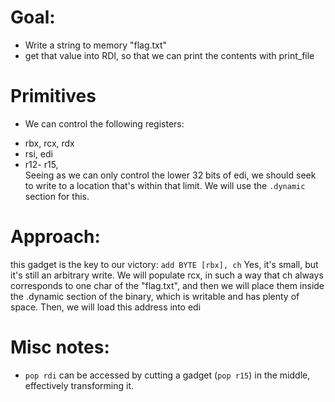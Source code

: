 # Goal: 
- Write a string to memory "flag.txt"
- get that value into RDI, so that we can print the contents with print_file


# Primitives
- We can control the following registers:
 * rbx, rcx, rdx
 * rsi, edi
 * r12- r15,  
Seeing as we can only control the lower 32 bits of edi, we should seek to write to a location that's within that limit. We will use the `.dynamic` section for this.


# Approach:

this gadget is the key to our victory:
`
add BYTE [rbx], ch
`
Yes, it's small, but it's still an arbitrary write. We will populate rcx, in such a way that ch always corresponds to one char of the "flag.txt", and then we will place them inside the .dynamic section of the binary, which is writable and has plenty of space. Then, we will load this address into edi 


# Misc notes:

- `pop rdi` can be accessed by cutting a gadget (`pop r15`) in the middle, effectively transforming it.



